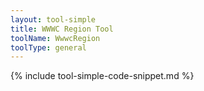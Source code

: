```yaml
---
layout: tool-simple
title: WWWC Region Tool
toolName: WwwcRegion
toolType: general
---
```


{% include tool-simple-code-snippet.md %}
